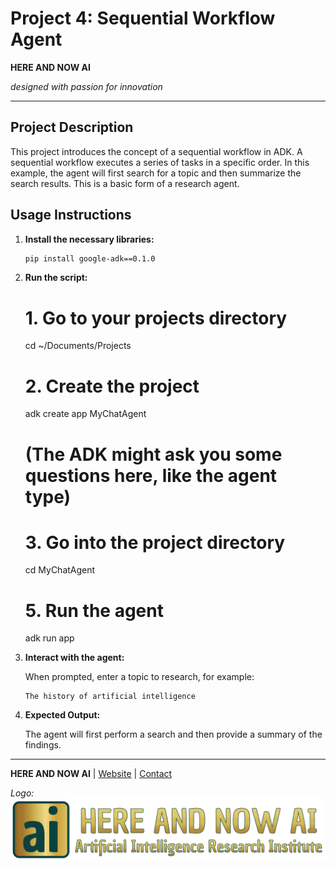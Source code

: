 # Project 4: Sequential Workflow Agent

**HERE AND NOW AI**

*designed with passion for innovation*

---

## Project Description

This project introduces the concept of a sequential workflow in ADK. A sequential workflow executes a series of tasks in a specific order. In this example, the agent will first search for a topic and then summarize the search results. This is a basic form of a research agent.

## Usage Instructions

1.  **Install the necessary libraries:**

    ```bash
    pip install google-adk==0.1.0
    ```

2.  **Run the script:**

    # 1. Go to your projects directory
    cd ~/Documents/Projects

    # 2. Create the project
    adk create app MyChatAgent

    # (The ADK might ask you some questions here, like the agent type)

    # 3. Go into the project directory
    cd MyChatAgent

    # 5. Run the agent
    adk run app

3.  **Interact with the agent:**

    When prompted, enter a topic to research, for example:

    ```
    The history of artificial intelligence
    ```

4.  **Expected Output:**

    The agent will first perform a search and then provide a summary of the findings.

---

**HERE AND NOW AI** | [Website](https://hereandnowai.com) | [Contact](mailto:info@hereandnowai.com)

*Logo: ![[Logo]](https://raw.githubusercontent.com/hereandnowai/images/refs/heads/main/logos/HNAI%20Title%20-Teal%20%26%20Golden%20Logo%20-%20DESIGN%203%20-%20Raj-07.png)*